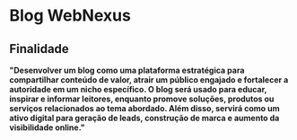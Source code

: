 # Blog WebNexus

## Finalidade ##

**"Desenvolver um blog como uma plataforma estratégica para compartilhar conteúdo de valor, atrair um público engajado e fortalecer a autoridade em um nicho específico. O blog será usado para educar, inspirar e informar leitores, enquanto promove soluções, produtos ou serviços relacionados ao tema abordado. Além disso, servirá como um ativo digital para geração de leads, construção de marca e aumento da visibilidade online."**
